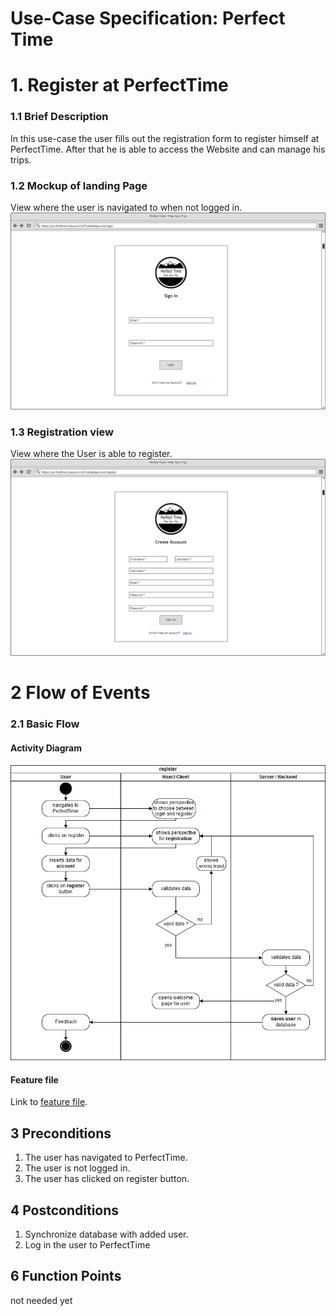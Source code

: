 # Use-Case Specification: Perfect Time
# 1. Register at PerfectTime
### 1.1 Brief Description

In this use-case the user fills out the registration form to register himself at PerfectTime. After that he is able to access the Website and can manage his trips.

### 1.2 Mockup of landing Page
View where the user is navigated to when not logged in.
![location view file missing][lv]

[lv]: login.png "Login View"

### 1.3 Registration view
View where the User is able to register.
![location edit view file missing][rv]

[rv]: register.png "Register View"

# 2 Flow of Events

### 2.1 Basic Flow
#### Activity Diagram

![activity diagram file missing][ad]

[ad]: register_activityDiagram.png "Activity Diagram"

#### Feature file

Link to [feature file](../../../features/register.feature).

## 3 Preconditions
1. The user has navigated to PerfectTime.
2. The user is not logged in.
3. The user has clicked on register button.

## 4 Postconditions
1. Synchronize database with added user.
2. Log in the user to PerfectTime

## 6 Function Points
not needed yet
<!--<Tool from http://groups.umd.umich.edu/cis/course.des/cis525/js/f00/harvey/FP_Calc.html-->

<!--The score is 28.48 function Points.-->

<!--![function points file missing][fp]-->

<!--[fp]: ./EditLocation_FunctionPoints.PNG "Function Points">-->



